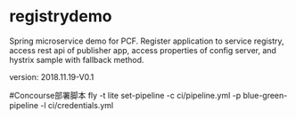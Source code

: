 # registrydemo
Spring microservice demo for PCF. Register application to service registry, access rest api of publisher app, access properties of config server, and hystrix sample with fallback method.

version: 2018.11.19-V0.1

#Concourse部署脚本
fly -t lite set-pipeline -c ci/pipeline.yml -p blue-green-pipeline -l ci/credentials.yml
